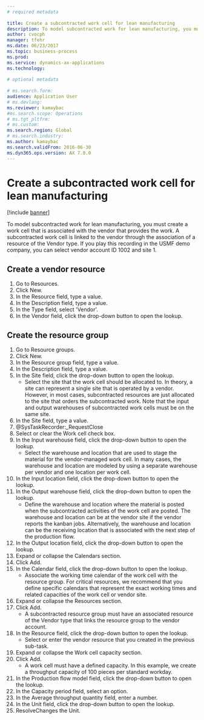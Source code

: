 ```yaml
--- 
# required metadata 
 
title: Create a subcontracted work cell for lean manufacturing
description: To model subcontracted work for lean manufacturing, you must create a work cell that is associated with the vendor that provides the work. 
author: cvocph
manager: tfehr 
ms.date: 06/23/2017
ms.topic: business-process 
ms.prod:  
ms.service: dynamics-ax-applications 
ms.technology:  
 
# optional metadata 
 
# ms.search.form:   
audience: Application User 
# ms.devlang:  
ms.reviewer: kamaybac
#ms.search.scope: Operations 
# ms.tgt_pltfrm:  
# ms.custom:  
ms.search.region: Global
# ms.search.industry: 
ms.author: kamaybac
ms.search.validFrom: 2016-06-30 
ms.dyn365.ops.version: AX 7.0.0 
---
```

# Create a subcontracted work cell for lean manufacturing

[!include [banner](../../includes/banner.md)]

To model subcontracted work for lean manufacturing, you must create a work cell that is associated with the vendor that provides the work. A subcontracted work cell is linked to the vendor through the association of a resource of the Vendor type. If you play this recording in the USMF demo company, you can select vendor account ID 1002 and site 1.


## Create a vendor resource
1. Go to Resources.
2. Click New.
3. In the Resource field, type a value.
4. In the Description field, type a value.
5. In the Type field, select 'Vendor'.
6. In the Vendor field, click the drop-down button to open the lookup.

## Create the resource group
1. Go to Resource groups.
2. Click New.
3. In the Resource group field, type a value.
4. In the Description field, type a value.
5. In the Site field, click the drop-down button to open the lookup.
    * Select the site that the work cell should be allocated to. In theory, a site can represent a single site that is operated by a vendor. However, in most cases, subcontracted resources are just allocated to the site that orders the subcontracted work. Note that the input and output warehouses of subcontracted work cells must be on the same site.  
6. In the Site field, type a value.
7. @SysTaskRecorder:_RequestClose
8. Select or clear the Work cell check box.
9. In the Input warehouse field, click the drop-down button to open the lookup.
    * Select the warehouse and location that are used to stage the material for the vendor-managed work cell. In many cases, the warehouse and location are modeled by using a separate warehouse per vendor and one location per work cell.  
10. In the Input location field, click the drop-down button to open the lookup.
11. In the Output warehouse field, click the drop-down button to open the lookup.
    * Define the warehouse and location where the material is posted when the subcontracted activities of the work cell are posted. The warehouse and location can be at the vendor site if the vendor reports the kanban jobs. Alternatively, the warehouse and location can be the receiving location that is associated with the next step of the production flow.  
12. In the Output location field, click the drop-down button to open the lookup.
13. Expand or collapse the Calendars section.
14. Click Add.
15. In the Calendar field, click the drop-down button to open the lookup.
    * Associate the working time calendar of the work cell with the resource group. For critical resources, we recommend that you define specific calendars that represent the exact working times and related capacities of the work cell or vendor site.  
16. Expand or collapse the Resources section.
17. Click Add.
    * A subcontracted resource group must have an associated resource of the Vendor type that links the resource group to the vendor account.  
18. In the Resource field, click the drop-down button to open the lookup.
    * Select or enter the vendor resource that you created in the previous sub-task.  
19. Expand or collapse the Work cell capacity section.
20. Click Add.
    * A work cell must have a defined capacity. In this example, we create a throughput capacity of 100 pieces per standard workday.  
21. In the Production flow model field, click the drop-down button to open the lookup.
22. In the Capacity period field, select an option.
23. In the Average throughput quantity field, enter a number.
24. In the Unit field, click the drop-down button to open the lookup.
25. ResolveChanges the Unit.

